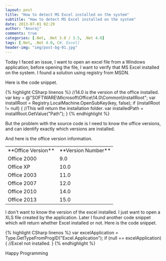 ```yaml
---
layout: post
title: "How to detect MS Excel installed on the system"
subtitle: "How to detect MS Excel installed on the system"
date: 2013-07-01 02:29
author: "Anuraj"
comments: true
categories: [.Net, .Net 3.0 / 3.5, .Net 4.0]
tags: [.Net, .Net 4.0, C#, Excel]
header-img: "img/post-bg-01.jpg"
---
```

Today I faced an issue, I want to open an excel file from a Windows application;  before opening the file, I want to verify that MS Excel installed on the system. I found a solution using registry from MSDN. 

Here is the code snippet.

{% highlight CSharp linenos %}
//14.0 is the version of the office installed.
var key = @"SOFTWARE\Microsoft\Office\14.0\Common\InstallRoot\";
var installRoot = Registry.LocalMachine.OpenSubKey(key, false);
if (installRoot != null)
{
    //This will return the installation folder.
    var installedPath = installRoot.GetValue("Path");
}
{% endhighlight %}

But the problem with the source code is I need to know the office versions, and can identify exactly which versions are installed.

And here is the office version information.

<table>
<tr><td>**Office Version**</td><td>**Version Number**</td></tr>
<tr><td>Office 2000</td><td>9.0</td></tr>
<tr><td>Office XP</td><td>10.0</td></tr>
<tr><td>Office 2003</td><td>11.0</td></tr>
<tr><td>Office 2007</td><td>12.0</td></tr>
<tr><td>Office 2010</td><td>14.0</td></tr>
<tr><td>Office 2013</td><td>15.0</td></tr>
</table>

I don't want to know the version of the excel installed. I just want to open a XLS file created by the application. Later I found another code snippet which will return whether Excel installed or not. Here is the code snippet.

{% highlight CSharp linenos %}
var excelApplication = Type.GetTypeFromProgID("Excel.Application");
if (null == excelApplication)
{
    //Excel not installed.
}
{% endhighlight %}

Happy Programming
